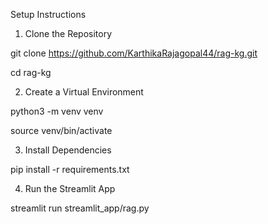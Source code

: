 Setup Instructions
1. Clone the Repository

git clone https://github.com/KarthikaRajagopal44/rag-kg.git

cd rag-kg

2. Create a Virtual Environment

python3 -m venv venv

source venv/bin/activate

3. Install Dependencies

pip install -r requirements.txt

4. Run the Streamlit App

streamlit run streamlit_app/rag.py
